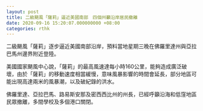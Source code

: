 ```yaml
---
layout: post
title: 二級颶風「薩莉」逼近美國南部　四個州籲沿岸居民撤離
date: 2020-09-16 15:20:07.000000000 +08:00
categories: rthk
---
```


二級颶風「薩莉」逐步逼近美國南部沿岸，預料當地星期三晚在佛羅里達州與亞拉巴馬州邊界附近登陸。

美國國家颶風中心說，「薩莉」的最高風速達每小時160公里，能夠造成廣泛破壞，由於「薩莉」的移動速度相當緩慢，意味風暴影響的時間會延長，部分地區可能出現高達兩米的風暴潮，以及破紀錄的洪水。

佛羅里達、亞拉巴馬、路易斯安那及密西西比州的州長，已經呼籲沿海和低窪地區民眾撤離，多間學校及多個港口關閉。
